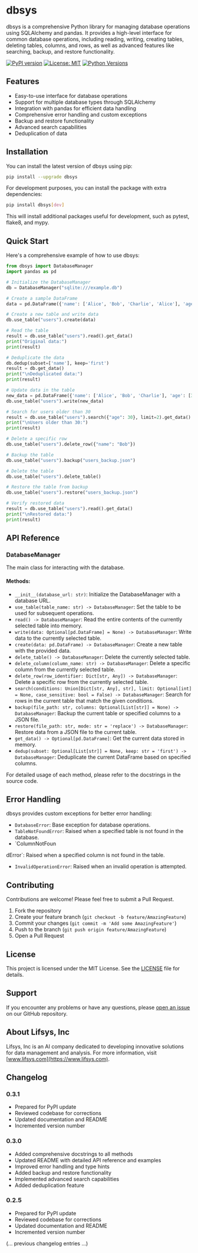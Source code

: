 # dbsys

dbsys is a comprehensive Python library for managing database operations using SQLAlchemy and pandas. It provides a high-level interface for common database operations, including reading, writing, creating tables, deleting tables, columns, and rows, as well as advanced features like searching, backup, and restore functionality.

[![PyPI version](https://badge.fury.io/py/dbsys.svg)](https://badge.fury.io/py/dbsys)
[![License: MIT](https://img.shields.io/badge/License-MIT-yellow.svg)](https://opensource.org/licenses/MIT)
[![Python Versions](https://img.shields.io/pypi/pyversions/dbsys.svg)](https://pypi.org/project/dbsys/)

## Features

- Easy-to-use interface for database operations
- Support for multiple database types through SQLAlchemy
- Integration with pandas for efficient data handling
- Comprehensive error handling and custom exceptions
- Backup and restore functionality
- Advanced search capabilities
- Deduplication of data

## Installation

You can install the latest version of dbsys using pip:

```bash
pip install --upgrade dbsys
```

For development purposes, you can install the package with extra dependencies:

```bash
pip install dbsys[dev]
```

This will install additional packages useful for development, such as pytest, flake8, and mypy.

## Quick Start

Here's a comprehensive example of how to use dbsys:

```python
from dbsys import DatabaseManager
import pandas as pd

# Initialize the DatabaseManager
db = DatabaseManager("sqlite:///example.db")

# Create a sample DataFrame
data = pd.DataFrame({'name': ['Alice', 'Bob', 'Charlie', 'Alice'], 'age': [30, 25, 35, 30]})

# Create a new table and write data
db.use_table("users").create(data)

# Read the table
result = db.use_table("users").read().get_data()
print("Original data:")
print(result)

# Deduplicate the data
db.dedup(subset=['name'], keep='first')
result = db.get_data()
print("\nDeduplicated data:")
print(result)

# Update data in the table
new_data = pd.DataFrame({'name': ['Alice', 'Bob', 'Charlie'], 'age': [31, 26, 36]})
db.use_table("users").write(new_data)

# Search for users older than 30
result = db.use_table("users").search({"age": 30}, limit=2).get_data()
print("\nUsers older than 30:")
print(result)

# Delete a specific row
db.use_table("users").delete_row({"name": "Bob"})

# Backup the table
db.use_table("users").backup("users_backup.json")

# Delete the table
db.use_table("users").delete_table()

# Restore the table from backup
db.use_table("users").restore("users_backup.json")

# Verify restored data
result = db.use_table("users").read().get_data()
print("\nRestored data:")
print(result)
```

## API Reference

### DatabaseManager

The main class for interacting with the database.

#### Methods:

- `__init__(database_url: str)`: Initialize the DatabaseManager with a database URL.
- `use_table(table_name: str) -> DatabaseManager`: Set the table to be used for subsequent operations.
- `read() -> DatabaseManager`: Read the entire contents of the currently selected table into memory.
- `write(data: Optional[pd.DataFrame] = None) -> DatabaseManager`: Write data to the currently selected table.
- `create(data: pd.DataFrame) -> DatabaseManager`: Create a new table with the provided data.
- `delete_table() -> DatabaseManager`: Delete the currently selected table.
- `delete_column(column_name: str) -> DatabaseManager`: Delete a specific column from the currently selected table.
- `delete_row(row_identifier: Dict[str, Any]) -> DatabaseManager`: Delete a specific row from the currently selected table.
- `search(conditions: Union[Dict[str, Any], str], limit: Optional[int] = None, case_sensitive: bool = False) -> DatabaseManager`: Search for rows in the current table that match the given conditions.
- `backup(file_path: str, columns: Optional[List[str]] = None) -> DatabaseManager`: Backup the current table or specified columns to a JSON file.
- `restore(file_path: str, mode: str = 'replace') -> DatabaseManager`: Restore data from a JSON file to the current table.
- `get_data() -> Optional[pd.DataFrame]`: Get the current data stored in memory.
- `dedup(subset: Optional[List[str]] = None, keep: str = 'first') -> DatabaseManager`: Deduplicate the current DataFrame based on specified columns.

For detailed usage of each method, please refer to the docstrings in the source code.

## Error Handling

dbsys provides custom exceptions for better error handling:

- `DatabaseError`: Base exception for database operations.
- `TableNotFoundError`: Raised when a specified table is not found in the database.
- `ColumnNotFoun

dError`: Raised when a specified column is not found in the table.
- `InvalidOperationError`: Raised when an invalid operation is attempted.

## Contributing

Contributions are welcome! Please feel free to submit a Pull Request.

1. Fork the repository
2. Create your feature branch (`git checkout -b feature/AmazingFeature`)
3. Commit your changes (`git commit -m 'Add some AmazingFeature'`)
4. Push to the branch (`git push origin feature/AmazingFeature`)
5. Open a Pull Request

## License

This project is licensed under the MIT License. See the [LICENSE](LICENSE) file for details.

## Support

If you encounter any problems or have any questions, please [open an issue](https://github.com/lifsys/dbsys/issues) on our GitHub repository.

## About Lifsys, Inc

Lifsys, Inc is an AI company dedicated to developing innovative solutions for data management and analysis. For more information, visit [www.lifsys.com](https://www.lifsys.com).

## Changelog

### 0.3.1
- Prepared for PyPI update
- Reviewed codebase for corrections
- Updated documentation and README
- Incremented version number

### 0.3.0
- Added comprehensive docstrings to all methods
- Updated README with detailed API reference and examples
- Improved error handling and type hints
- Added backup and restore functionality
- Implemented advanced search capabilities
- Added deduplication feature

### 0.2.5
- Prepared for PyPI update
- Reviewed codebase for corrections
- Updated documentation and README
- Incremented version number

(... previous changelog entries ...)
